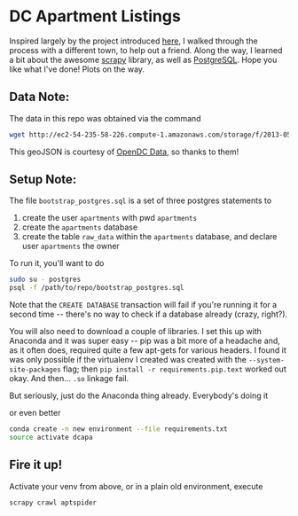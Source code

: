 # DC Apartment Listings
Inspired largely by the project introduced  [here](http://gabrielelanaro.github.io/blog/2015/04/24/scraping-data.html), I walked through the process with a different town, to help out a friend. Along the way, I learned a bit about the awesome [scrapy](http://scrapy.org/) library, as well as [PostgreSQL](http://www.postgresql.org/). Hope you like what I've done! Plots on the way.

## Data Note:
The data in this repo was obtained via the command
```bash
wget http://ec2-54-235-58-226.compute-1.amazonaws.com/storage/f/2013-05-12T03%3A50%3A18.251Z/dcneighorhoodboundarieswapo.geojson
```
This geoJSON is courtesy of [OpenDC Data](http://www.opendatadc.org/dataset/neighborhood-boundaries-217-neighborhoods-washpost-justgrimes), so thanks to them!

## Setup Note:
The file `bootstrap_postgres.sql` is a set of three postgres statements to

1. create the user `apartments` with pwd `apartments`
2. create the `apartments` database
3. create the table `raw_data` within the `apartments` database, and declare user `apartments` the owner

To run it, you'll want to do
```bash
sudo su - postgres
psql -f /path/to/repo/bootstrap_postgres.sql
```

Note that the `CREATE DATABASE` transaction will fail if you're running it for a second time -- there's no way to check if a database already (crazy, right?).

You will also need to download a couple of libraries. I set this up with Anaconda and it was super easy -- pip was a bit more of a headache and, as it often does, required quite a few apt-gets for various headers. I found it was only possible if the virtualenv I created was created with the  `--system-site-packages` flag; then `pip install -r requirements.pip.text` worked out okay. And then... `.so` linkage fail.

But seriously, just do the Anaconda thing already. Everybody's doing it

or even better
```bash
conda create -n new environment --file requirements.txt
source activate dcapa
```

## Fire it up!
Activate your venv from above, or in a plain old environment, execute
```bash
scrapy crawl aptspider
```
